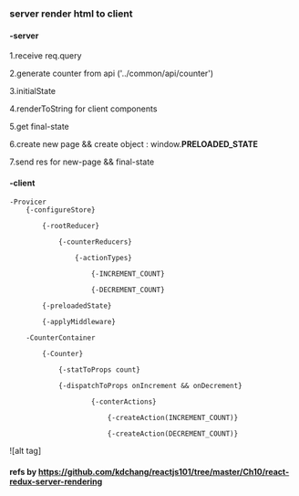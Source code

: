 ### server render html to client

#### -server 

1.receive req.query

2.generate counter from api ('../common/api/counter')

3.initialState 

4.renderToString for client components

5.get final-state

6.create new page && create object : window.__PRELOADED_STATE__

7.send res for new-page && final-state

#### -client 

    -Provicer 
        {-configureStore} 
            
            {-rootReducer}
                
                {-counterReducers}
                    
                    {-actionTypes}
                        
                        {-INCREMENT_COUNT}
                    
                        {-DECREMENT_COUNT}
            
            {-preloadedState}
            
            {-applyMiddleware}
                                                  
        -CounterContainer
        
            {-Counter}
            
                {-statToProps count}
                
                {-dispatchToProps onIncrement && onDecrement}

                        {-conterActions}
                        
                            {-createAction(INCREMENT_COUNT)}
                            
                            {-createAction(DECREMENT_COUNT)}
                            
![alt tag]                            
                                                  
#### refs by https://github.com/kdchang/reactjs101/tree/master/Ch10/react-redux-server-rendering        
